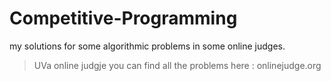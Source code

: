 # Competitive-Programming
my solutions for some algorithmic problems in some online judges.

> UVa online judgje
you can find all the problems here : onlinejudge.org
